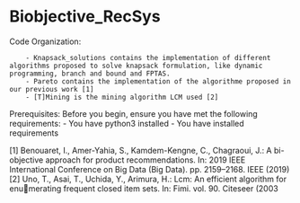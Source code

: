# Biobjective_RecSys

Code Organization:

		- Knapsack_solutions contains the implementation of different algorithms proposed to solve knapsack formulation, like dynamic programming, branch and bound and FPTAS. 
		- Pareto contains the implementation of the algorithme proposed in our previous work [1]
		- [T]Mining is the mining algorithm LCM used [2]


Prerequisites:
Before you begin, ensure you have met the following requirements:
	- You have python3 installed
	- You have installed requirements


[1] Benouaret, I., Amer-Yahia, S., Kamdem-Kengne, C., Chagraoui, J.: A bi-objective approach for product recommendations. In: 2019 IEEE International Conference on Big Data (Big Data). pp. 2159–2168. IEEE (2019)
[2] Uno, T., Asai, T., Uchida, Y., Arimura, H.: Lcm: An efficient algorithm for enumerating frequent closed item sets. In: Fimi. vol. 90. Citeseer (2003
